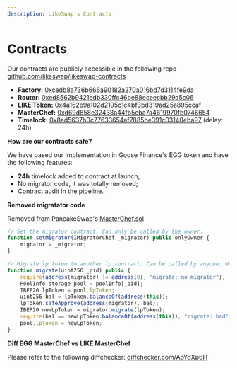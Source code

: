 ```yaml
---
description: LikeSwap's Contracts
---
```


# Contracts

Our contracts are publicly accessible in the following repo [github.com/likeswap/likeswap-contracts](https://github.com/likeswap/likeswap-contracts)



* **Factory:** [0xcedb8a736b666a90182a270a016bd7d3114fe9da](https://bscscan.com/address/0xcedb8a736b666a90182a270a016bd7d3114fe9da)
* **Router:** [0xed8562b9421edb330ffc46be88eceecbb29a5c06](https://bscscan.com/address/0xed8562b9421edb330ffc46be88eceecbb29a5c06#code)
* **LIKE Token:** [0x4a162e9a102d2195c1c4bf3bd319ad25a895ccaf](https://bscscan.com/address/0x4a162e9a102d2195c1c4bf3bd319ad25a895ccaf)
* **MasterChef:** [0xd69d858e32438a44fb5cba7a4619970fb0746654](https://bscscan.com/address/0xd69d858e32438a44fb5cba7a4619970fb0746654)
* **Timelock:** [0x8ad5637b0c77633654af7885be391c03140eba97](https://bscscan.com/address/0x8ad5637b0c77633654af7885be391c03140eba97) (delay: 24h)

**How are our contracts safe?**

We have based our implementation in Goose Finance's EGG token and have the following features:

* **24h** timelock added to contract at launch;
* No migrator code, it was totally removed;
* Contract audit in the pipeline.

**Removed migratator code**

Removed from PancakeSwap's [MasterChef.sol](https://github.com/pancakeswap/pancake-farm/blob/master/contracts/MasterChef.sol)

```javascript
// Set the migrator contract. Can only be called by the owner.
function setMigrator(IMigratorChef _migrator) public onlyOwner {
    migrator = _migrator;
}

// Migrate lp token to another lp contract. Can be called by anyone. We trust that migrator contract is good.
function migrate(uint256 _pid) public {
    require(address(migrator) != address(0), "migrate: no migrator");
    PoolInfo storage pool = poolInfo[_pid];
    IBEP20 lpToken = pool.lpToken;
    uint256 bal = lpToken.balanceOf(address(this));
    lpToken.safeApprove(address(migrator), bal);
    IBEP20 newLpToken = migrator.migrate(lpToken);
    require(bal == newLpToken.balanceOf(address(this)), "migrate: bad");
    pool.lpToken = newLpToken;
}
```

**Diff EGG MasterChef vs LIKE MasterChef**

Please refer to the following diffchecker: [diffchecker.com/AoYdXp6H](https://www.diffchecker.com/AoYdXp6H)
